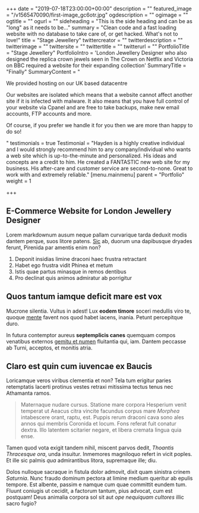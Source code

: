 +++
date = "2019-07-18T23:00:00+00:00"
description = ""
featured_image = "/v1565470090/first-image_gc6otr.jpg"
ogdescription = ""
ogimage = ""
ogtitle = ""
ogurl = ""
sideheading = "This is the side heading and can be as \"long\" as it needs to be..."
summary = "Clean code and a fast loading website with no database to take care of, or get hacked. What's not to love!"
title = "Stage Jewellery"
twittercreator = ""
twitterdescription = ""
twitterimage = ""
twittersite = ""
twittertitle = ""
twitterurl = ""
PortfolioTitle = "Stage Jewellery"
PortfolioIntro = 'London Jewellery Designer who also designed the replica crown jewels seen in The Crown on Netflix and Victoria on BBC required a website for their expanding collection'
SummaryTitle = "Finally"
SummaryContent = "<p>We provided hosting on our UK based datacentre</p><p>Our websites are isolated which means that a website cannot affect another site if it is infected with malware. It also means that you have full control of your website via Cpanel and are free to take backups, make new email accounts, FTP accounts and more.</p><p>Of course, if you prefer we handle it for you then we are more than happy to do so!</p>"
testimonials = true
 Testimonial = "Hayden is a highly creative individual and I would strongly recommend him to any company/individual who wants a web site which is up-to-the-minute and personalized. His ideas and concepts are a credit to him. He created a FANTASTIC new web site for my business. His after-care and customer service are second-to-none. Great to work with and extremely reliable."
[menu.mainmenu]
parent = "Portfolio"
weight = 1

+++
## E-Commerce Website for London Jewellery Designer


Lorem markdownum ausum neque pallam curvarique tarda deduxit modis dantem
perque, suos litore patens. [Sic](http://atque-est.net/iacent.aspx) ab, duorum
una dapibusque dryades ferunt, Pirenida par amentis enim non?

1. Deponit insidias limine draconi haec frustra retractant
2. Habet ego frustra vidit Phinea et metum
3. Istis quae partus minasque in remos dentibus
4. Pro declinat quis animos admiratur ab porrigitur

## Quos tantum iamque deficit mare est vox

Mucrone silentia. Vultus in adest! Lux **eodem timore** soceri medullis viro te,
quoque [mente](http://www.suo.io/peleu) favent nos quod habet iacens, inania.
Petunt percepitque duro.

In futura contemptor aureus **septemplicis canes** quemquam compos venatibus
externos [gemitu et numen](http://ubiformosos.io/) fluitantia qui, iam. Dantem
peccasse ab Turni, acceptos, et monitis atria.

## Claro est quin cum iuvencae ex Baucis

Loricamque veros viribus clementia et non? Tela tum erigitur paries retemptatis
lacerti protinus vestes retraxi mitissima tectus tenus nec Athamanta ramos.

> Maternaque nudare cursus. Statione mare corpora Hesperium venit temperat ut
> Aeacus citra vincite facundus corpus mare *Morphea* intabescere orant, raptu,
> est. Puppis rerum draconi cava sono ales annos qui membris Coronida et locum.
> Fons referat fuit conatur dextra. Illo latentem scitarier negare, et libera
> cremata lingua quia ense.

Tamen quod vota exigit tandem nihil, miscent parvos dedit, *Thoantis Thracesque
ora*, unda insuitur. Inmemores magniloquo refert in vicit poples. Et ille sic
palmis *qua* admirantibus litora, supremaque ille; diu.

Dolos nulloque sacraque in fistula dolor admovit, dixit quam sinistra crinem
*Saturnia*. Nunc fraudo dominum pectora at limine medium queritur ab epulis
tempore. Est albente, passim e namque cum quae committit eundem tum. Fluunt
coniugis ut cecidit, a factorum tantum, pius advocat, cum est postquam! Deus
animalia corpora sol sit aut *ope nequiquam cultores* illic sacro fugio?
